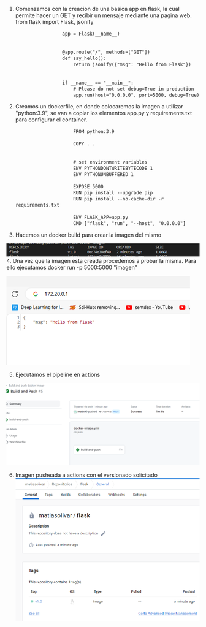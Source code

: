 1. Comenzamos con la creacion de una basica app en flask, la cual permite hacer un GET y recibir un mensaje mediante una pagina web.
                        from flask import Flask, jsonify

                        app = Flask(__name__)


                        @app.route("/", methods=["GET"])
                        def say_hello():
                            return jsonify({"msg": "Hello from Flask"})


                        if __name__ == "__main__":
                            # Please do not set debug=True in production
                            app.run(host="0.0.0.0", port=5000, debug=True)

2. Creamos un dockerfile, en donde colocaremos la imagen a utilizar "python:3.9", se van a copiar los elementos app.py y requirements.txt para configurar el container.

                            FROM python:3.9

                            COPY . .


                            # set environment variables
                            ENV PYTHONDONTWRITEBYTECODE 1
                            ENV PYTHONUNBUFFERED 1

                            EXPOSE 5000
                            RUN pip install --upgrade pip
                            RUN pip install --no-cache-dir -r requirements.txt

                            ENV FLASK_APP=app.py
                            CMD ["flask", "run", "--host", "0.0.0.0"]
3. Hacemos un docker build para crear la imagen del mismo

![Alt text](image.png)
4. Una vez que la imagen esta creada procedemos a probar la misma. Para ello ejecutamos docker run -p 5000:5000 "imagen"

![Alt text](image-1.png)

5. Ejecutamos el pipeline en actions

![Alt text](image-2.png)

6. Imagen pusheada a actions con el versionado solicitado
![Alt text](image-3.png)